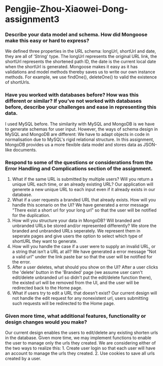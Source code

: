 # Pengjie-Zhou-Xiaowei-Dong-assignment3



### Describe your data model and schema. How did Mongoose make this easy or hard to express?
We defined three properties in the URL schema: longUrl, shortUrl and date, they are all of 'String' type. The longUrl represents the original URL link, the shortUrl represents the shortened path ID, the date is the current local date when the shortUrl is generated.
Mongoose makes it easy as it has validations and model methods thereby saves us to write our own instance methods. For example, we use findOne(), deleteOne() to valid the existence of shortUrls.

### Have you worked with databases before? How was this different or similar? If you’ve not worked with databases before, describe your challenges and ease in representing this data.
I used MySQL before. The similarity with MySQL and MongoDB is we have to generate schemas for user input. However, the ways of schema design in MySQL and MongoDB are different: We have to adapt objects in code in normalisation due to MySQL's rigid relational structure. In this assignment, MongoDB provides us a more flexible data model and stores data as JSON-like documents. 

### Respond to some of the questions or considerations from the Error Handling and Complications section of the assignment.
1. What if the same URL is submitted by multiple users?  Will you return a unique URL each time, or an already existing URL?
   Our application will generete a new unique URL to each input even if it already exists in our database.<br>
2. What if a user requests a branded URL that already exists.  How will you handle this scenario on the UI?
   We have generated a error message "There exist a short url for your long url" so that the user will be notified for the duplication.<br>
3. How will you structure your data in MongoDB?  Will branded and unbranded URLs be stored and/or represented differently?
   We store the branded and unbranded URLs seperately. We represent them in seperate pages and give users the option to select which type of shortURL they want to generate.<br>
4. How will you handle the case if a user were to supply an invalid URL, or a string that isn’t a URL at all?
   We have generated a error message "Not a valid url" under the link paste bar so that the user will be notified for the error.<br>
5. After a user deletes, what should you show on the UI?
   After a user clicks the 'delete' button in the 'Branded' page (we assume user cann't edit/delete unbranded url so didn't put the edit/delete function there), the   existed url will be removed from the UI, and the user will be redirected back to the Home page.<br>
6. What if users try to edit a URL that doesn’t exist?
   Our current design will not handle the edit request for any nonexistent url, users submitting such requests will be redirected to the Home page.<br>

### Given more time, what additional features, functionality or design changes would you make?
Our current design enables the users to edit/delete any existing shorten urls in the database. Given more time, we may implement functions to enable the user to manage only the urls they created. We are considering either of the two ways to realize this: 1. Create user login so that each user will have an account to manage the urls they created. 2. Use cookies to save all urls created by a user.

